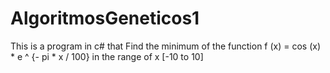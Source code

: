 # AlgoritmosGeneticos1
This is a program in c# that Find the minimum of the function f (x) = cos (x) * e ^ {- pi * x / 100} in the range of x [-10 to 10]
